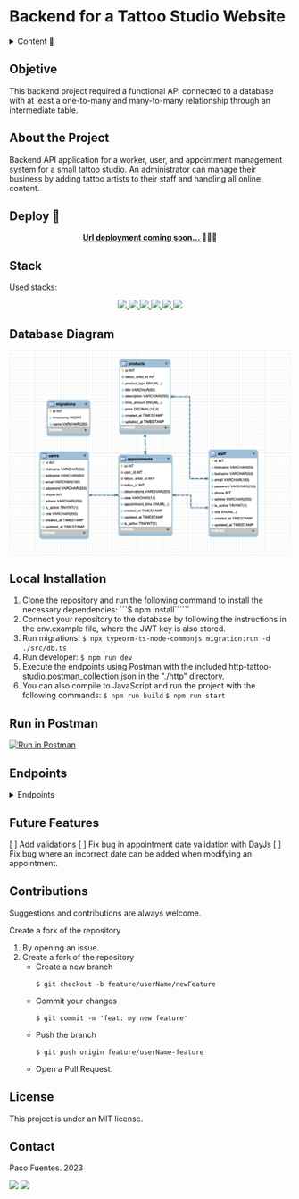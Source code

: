 # Backend for a Tattoo Studio Website

<details>
  <summary>Content 📝</summary>
  <ol>
    <li><a href="#objective">Objective</a></li>
    <li><a href="#about-the-project">About the Project</a></li>
    <li><a href="#deployment-🚀">Deployment</a></li>
    <li><a href="#stack">Stack</a></li>
    <li><a href="#database-diagram">Database Diagram</a></li>
    <li><a href="#local-installation">Installation</a></li>
    <li><a href="#endpoints">Endpoints</a></li>
    <li><a href="#future-features">Future Features</a></li>
    <li><a href="#contributions">Contributions</a></li>
    <li><a href="#license">License</a></li>
    <li><a href="#contact">Contact</a></li>
  </ol>
</details>

## Objetive
This backend project required a functional API connected to a database with at least a one-to-many and many-to-many relationship through an intermediate table.

## About the Project
Backend API application for a worker, user, and appointment management system for a small tattoo studio. An administrator can manage their business by adding tattoo artists to their staff and handling all online content.

## Deploy 🚀
<div align="center">
    <a href="https://www.google.com"><strong>Url deployment coming soon... </strong></a>🚀🚀🚀
</div>

## Stack
Used stacks:
<div align="center">
<a href="https://www.mysql.com/">
    <img src= "https://img.shields.io/badge/mysql-3E6E93?style=for-the-badge&logo=mysql&logoColor=white"/>
</a>
<a href="https://www.expressjs.com/">
    <img src= "https://img.shields.io/badge/express.js-%23404d59.svg?style=for-the-badge&logo=express&logoColor=%2361DAFB"/>
</a>
<a href="https://nodejs.org/es/">
    <img src= "https://img.shields.io/badge/node.js-026E00?style=for-the-badge&logo=node.js&logoColor=white"/>
</a>
<a href="https://www.typescriptlang.org/">
    <img src= "https://img.shields.io/badge/TypeScript-007ACC?style=for-the-badge&logo=typescript&logoColor=white"/>
</a>
<a href="https://jwt.io//">
    <img src= "https://img.shields.io/badge/JWT-black?style=for-the-badge&logo=JSON%20web%20tokens"/>
</a>
<a href="https://www.postman.com/">
    <img src= "https://img.shields.io/badge/Postman-FF6C37?style=for-the-badge&logo=postman&logoColor=white"/>
</a>
 </div>


## Database Diagram
<img src="./img/table-relationship-diagram.png" align= "center"/>

## Local Installation
1. Clone the repository and run the following command to install the necessary dependencies:
```$ npm install``````
2. Connect your repository to the database by following the instructions in the env.example file, where the JWT key is also stored.
3. Run migrations:
``` $ npx typeorm-ts-node-commonjs migration:run -d ./src/db.ts ``` 
4. Run developer:
``` $ npm run dev ``` 
5. Execute the endpoints using Postman with the included http-tattoo-studio.postman_collection.json in the "./http" directory.
7. You can also compile to JavaScript and run the project with the following commands:
 ``` $ npm run build ```
 ``` $ npm run start ```

## Run in Postman

[![Run in Postman](https://run.pstmn.io/button.svg)](https://god.gw.postman.com/run-collection/30593617-05249675-7766-40ce-aea4-af483af6d4de?action=collection%2Ffork&source=rip_markdown&collection-url=entityId%3D30593617-05249675-7766-40ce-aea4-af483af6d4de%26entityType%3Dcollection%26workspaceId%3D624a1798-d9bc-4ee8-842a-0c53f919503d)

## Endpoints
<details>
<summary>Endpoints</summary>

- HELLO

            GET http://localhost:4000/helloworld

- GUEST
     
    - GET ALL TATTOO ARTISTS
    
            GET http://localhost:4000/user/getalltattooartist

    - GET ALL TATTOOS
    
            GET http://localhost:4000/user/alltattoos

- ADMIN ENDPOINTS

    - REGISTER ADMIN

            POST http://localhost:4000/register/admin
        body:
        ``` json
            {
                "firstname": "Juan Manuel",
                "lastname": "Apellido Aburrido",
                "email": "admin@admin.com",
                "password": "12345",
                "phone": "123456789",
                "adress": "Calle del Admin, 12, 3, 46011, Valencia, España",
                "role": "admin"
            }
        ```

    - LOGIN

            POST http://localhost:4000/staff/login
        body:
        ``` json
            {
                "email": "admin@admin.com",
                "password": "12345"
            }
        ```
    - REGISTER TATTOO ARTIST

            POST http://localhost:4000/staff/register
        body:
        ``` json
            {
                "firstname": "Juan Manuel",
                "lastname": "El Tuerto",
                "email": "juan@manuel.com",
                "password": "12345",
                "phone": "99999999",
                "adress": "Calle con número, n/a"
            }
        ```
        auth: role admin required

    - GET ALL USERS

            POST http://localhost:4000/staff/getallusers

            auth: role admin required

    - DELETE USER BY ID

            POST http://localhost:4000/staff/deleteuser/111

            auth: role admin required

- TATTOO ARTISTS ENDPOINTS

    - LOGIN TATTOO ARTIST

            POST http://localhost:4000/staff/login
        body:
        ``` json
            {
                "email": "juan@manuel.com",
                "password": "12345"
            }
        ```
    - CREATE TATTOO

            POST http://localhost:4000/staff/addwork
        body:
        ``` json
            {
                "product_type": "tattoo",
                "title": "caravera",
                "description": "tatuaje de calavera del tamaño de una cara",
                "price": "99.99"
            }
        ```
        auth: role worker required

    - GET ALL MY APPOINTMENTES AS TATTOO ARTIST

            GET http://localhost:4000/staff/myappointments

        auth: role worker required

- TATTOO ARTISTS ENDPOINTS

    - REGISTER USER

            POST http://localhost:4000/user/register
        body:
        ``` json
            {
                "email": "user@user.com",
                "password": "12345"
            }
        ```

    - LOGIN USER

            POST http://localhost:4000/user/login
        body:
        ``` json
            {
                "email": "user@user.com",
                "password": "12345"
            }
        ```

     - UPDATE USER

            PUT http://localhost:4000/user/profile
        body:
        ``` json
            {
                "firstname": "Juan Manuel",
                "lastname": "Perez García",
                "email": "user@user.com",
                "password": "54321",
                "phone": "666333777",
                "adress": "Calle del user, 12, 3, 46011, Valencia, España"
            }
        ```
        auth: role user required

    - GET USER PROFILE

            GET http://localhost:4000/user/profile

        auth: role user required

    - CREATE APPOINTMENT

            POST http://localhost:4000/user/appointment
        body:
        ``` json
            {
                "tattoo_id": "1",
                "observations": "Lo quiero lo antes posible",
                "date": "10-11-2023"
            }
        ```
        auth: role user required

    - GET ONE APPOINTMENT

            GET http://localhost:4000/user/myappointments/:id

        auth: role user required

    - GET ALL MY APPOINTMENTS

            GET http://localhost:4000/user/myappointments/
        
    auth: role user required

    - UPDATE APPOINTMENT

            PUT http://localhost:4000/user/myappointments/:id
        body:
        ``` json
            {
                "observations": "Lo siento pero tengo que cambiar la fecha",
                "date": "12-11-2023"
            }
        ```
    auth: role user required

    - DELETE APPOINTMENT

           DEL http://localhost:4000/user/myappointments/:id

    auth: role user required


</details>


## Future Features
 [ ] Add validations
 [ ] Fix bug in appointment date validation with DayJs
 [ ] Fix bug where an incorrect date can be added when modifying an appointment.

## Contributions
Suggestions and contributions are always welcome.

Create a fork of the repository

1. By opening an issue.
2. Create a fork of the repository
    - Create a new branch
        ```
        $ git checkout -b feature/userName/newFeature
        ```
    - Commit your changes
        ```
        $ git commit -m 'feat: my new feature'
        ```
    - Push the branch
        ```
        $ git push origin feature/userName-feature
        ```
    - Open a Pull Request.

## License

This project is under an MIT license.

## Contact

Paco Fuentes. 2023

<a href = "mailto:pacofuentes.work@gmail.com"><img src="https://img.shields.io/badge/Gmail-C6362C?style=for-the-badge&logo=gmail&logoColor=white" target="_blank"></a>
<a href="https://www.linkedin.com/in/paco-fuentes-805a40290/" target="_blank"><img src="https://img.shields.io/badge/-LinkedIn-%230077B5?style=for-the-badge&logo=linkedin&logoColor=white" target="_blank"></a> 
</p>
